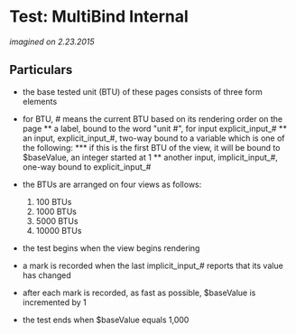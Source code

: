 # Test: MultiBind Internal
*imagined on 2.23.2015*

## Particulars

* the base tested unit (BTU) of these pages consists of three form elements
* for BTU, # means the current BTU based on its rendering order on the page
** a label, bound to the word "unit #", for input explicit_input_#
** an input, explicit_input_#, two-way bound to a variable which is one of the following:
*** if this is the first BTU of the view, it will be bound to $baseValue, an integer started at 1
** another input, implicit_input_#, one-way bound to explicit_input_#

* the BTUs are arranged on four views as follows:
  1. 100 BTUs
  2. 1000 BTUs
  3. 5000 BTUs
  4. 10000 BTUs

* the test begins when the view begins rendering
* a mark is recorded when the last implicit_input_# reports that its value has changed
* after each mark is recorded, as fast as possible, $baseValue is incremented by 1
* the test ends when $baseValue equals 1,000
